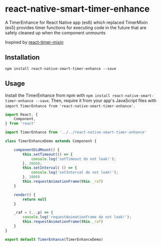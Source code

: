 # react-native-smart-timer-enhance
A TimerEnhance for React Native app (es6) which replaced TimerMixin (es5) provides timer functions for executing code in the future that are safely cleaned up when the component unmounts

Inspired by [react-timer-mixin][0]

## Installation

```
npm install react-native-smart-timer-enhance --save
```

## Usage

Install the TimerEnhance from npm with `npm install react-native-smart-timer-enhance --save`.
Then, require it from your app's JavaScript files with `import TimerEnhance from 'react-native-smart-timer-enhance'`.

```js
import React, {
    Component,
} from 'react'

import TimerEnhance from '../../react-native-smart-timer-enhance'

class TimerEnhanceDemo extends Component {

    componentDidMount() {
        this.setTimeout(() => {
            console.log('setTimeout do not leak!');
        }, 3000);
        this.setInterval( () => {
            console.log('setInterval do not leak!');
        }, 1000)
        this.requestAnimationFrame(this._raf)
    }

    render() {
        return null
    }

    _raf = (...p) => {
        console.log('requestAnimationFrame do not leak!');
        this.requestAnimationFrame(this._raf)
    }
}

export default TimerEnhance(TimerEnhanceDemo)
```

[0]: https://github.com/reactjs/react-timer-mixin
